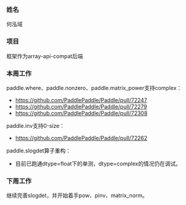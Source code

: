 ### 姓名
何泓域

### 项目
框架作为array-api-compat后端

### 本周工作

paddle.where、paddle.nonzero、paddle.matrix_power支持complex：
- https://github.com/PaddlePaddle/Paddle/pull/72247
- https://github.com/PaddlePaddle/Paddle/pull/72279
- https://github.com/PaddlePaddle/Paddle/pull/72308

paddle.inv支持0-size：
- https://github.com/PaddlePaddle/Paddle/pull/72262

paddle.slogdet算子重构：
- 目前已跑通dtype=float下的单测，dtype=complex的情况仍在调试。

### 下周工作
继续完善slogdet，并开始着手pow、pinv、matrix_norm。
